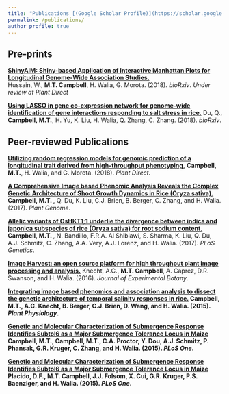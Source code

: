 ```yaml
---
title: "Publications [(Google Scholar Profile)](https://scholar.google.com/citations?user=vwawLWcAAAAJ&hl=en)"
permalink: /publications/
author_profile: true
---
```


## Pre-prints

<b>[ShinyAIM: Shiny-based Application of Interactive Manhattan Plots for Longitudinal Genome-Wide Association Studies.](https://github.com/malachycampbell/malachycampbell.github.io/_publications/2018-8-1-ShinyAIM.md)</b> <br> Hussain, W., <b>M.T. Campbell</b>, H. Walia, G. Morota. (2018). <i>bioRxiv</i>. 
  <i>Under review at Plant Direct</i>
  
<b>[Using LASSO in gene co-expression network for genome-wide identification of gene interactions responding to salt stress in rice.](http://malachycampbell.github.io/_publications/2018-6-29-Using-LASSO-in-gene-co-expression.md)</b> Du, Q., <b>Campbell, M.T.</b>, H. Yu, K. Liu, H. Walia, Q. Zhang, C. Zhang. (2018). <i>bioRxiv</i>. 

## Peer-reviewed Publications

<b>[Utilizing random regression models for genomic prediction of a longitudinal trait derived from high-throughput phenotyping.](http://malachycampbell.github.io/publications/2018-05-11-Utilizing-random-regression-models-for-genomic-prediction-of-a-longitudinal-trait-derived-from-high-throughput-phenotyping.md)</b> <b>Campbell, M.T.</b>, H. Walia, and G. Morota. (2018). <i>Plant Direct</i>. 

<b>[A Comprehensive Image based Phenomic Analysis Reveals the Complex Genetic Architecture of Shoot Growth Dynamics in Rice (Oryza sativa).](http://malachycampbell.github.io/_publications/2017-06-27-A-Comprehensive-Image-based-Phenomic-Analysis-Reveals-the-Complex-Genetic-Architecture-of-Shoot-Growth-Dynamics-in-Rice.md)</b> <b>Campbell, M.T. </b>, Q. Du, K. Liu, C.J. Brien, B. Berger, C. Zhang, and H. Walia. (2017). <i>Plant Genome</i>.

<b>[Allelic variants of OsHKT1;1 underlie the divergence between indica and japonica subspecies of rice (Oryza sativa) for root sodium content.](http://malachycampbell.github.io/_publications/2017-06-05-Allelic-variants-of-OsHKT11-underlie-the-divergence-between-indica-and-japonica-subspecies-of-rice-for-root-sodium-content.md)</b> <b>Campbell, M.T. </b>, N. Bandillo, F.R.A. Al Shiblawi, S. Sharma, K. Liu, Q. Du, A.J. Schmitz, C. Zhang, A.A. Very, A.J. Lorenz, and H. Walia. (2017). <i>PLoS Genetics</i>.

<b>[Image Harvest: an open source platform for high throughput plant image processing and analysis.](http://malachycampbell.github.io/_publications/2016-04-13-Image-Harvest-an-open-source-platform-for-high-throughput-plant-image-processing-and-analysis.md)</b> Knecht, A.C., <b>M.T. Campbell</b>, A. Caprez, D.R. Swanson, and H. Walia. (2016). <i>Journal of Experimental Botany</i>.

<b>[Integrating image based phenomics and association analysis to dissect the genetic architecture of temporal salinity responses in rice.](http://malachycampbell.github.io/_publications/2015-08-01-Integrating-image-based-phenomics-and-association-analysis-to-dissect-the-genetic-architecture-of-temporal-salinity-responses-in-rice.md) <b>Campbell, M.T.</b>, A.C. Knecht, B. Berger, C.J. Brien, D. Wang, and H. Walia. (2015). <i>Plant Physiology</i>.
  
<b>[Genetic and Molecular Characterization of Submergence Response Identifies Subtol6 as a Major Submergence Tolerance Locus in Maize](http://malachycampbell.github.io/_publications/2015-03-25-Genetic-and-Molecular-Characterization-of-Submergence-Response-Identifies-Subtol6-as-a-Major-Submergence-Tolerance-Locus-in-Maize.md) <b>Campbell, M.T.</b>, Campbell, M.T., C.A. Proctor, Y. Dou, A.J. Schmitz, P. Phansak, G.R. Kruger, C. Zhang, and H. Walia. (2015). <i>PLoS One</i>.
  
<b>[Genetic and Molecular Characterization of Submergence Response Identifies Subtol6 as a Major Submergence Tolerance Locus in Maize](http://malachycampbell.github.io/_publications/2013-10-01-Introgression-of-novel-traits-from-a-wild-wheat-relative-improves-drought-adaptation-in-wheat.md) Placido, D.F., <b>M.T. Campbell</b>, J.J. Folsom, X. Cui, G.R. Kruger, P.S. Baenziger, and H. Walia. (2015). <i>PLoS One</i>.

